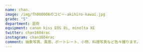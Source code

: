 ```yaml
---
name: chan.
image: /img/fh000006のコピー-akihiro-kawai.jpg
grade: "5"
department: 芸術
equipment: canon kiss EOS 8i, minolta XE
twitter: chan1604rac
instagram: chan1604rac
comment: 抽象写真、風景、ポートレート、小物、料理写真など色々撮ります。
---
```

